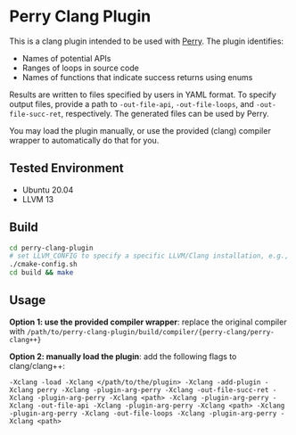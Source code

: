 # Perry Clang Plugin
This is a clang plugin intended to be used with [Perry](https://github.com/VoodooChild99/perry). The plugin identifies:

* Names of potential APIs
* Ranges of loops in source code
* Names of functions that indicate success returns using enums

Results are written to files specified by users in YAML format. To specify output files, provide a path to `-out-file-api`, `-out-file-loops`, and `-out-file-succ-ret`, respectively. The generated files can be used by Perry.

You may load the plugin manually, or use the provided (clang) compiler wrapper to automatically do that for you.

## Tested Environment
* Ubuntu 20.04
* LLVM 13

## Build
```bash
cd perry-clang-plugin
# set LLVM_CONFIG to specify a specific LLVM/Clang installation, e.g., LLVM_CONFIG=llvm-config-15
./cmake-config.sh
cd build && make
```

## Usage
**Option 1: use the provided compiler wrapper**: replace the original compiler with `/path/to/perry-clang-plugin/build/compiler/{perry-clang/perry-clang++}`

**Option 2: manually load the plugin**: add the following flags to clang/clang++:

```-Xclang -load -Xclang </path/to/the/plugin> -Xclang -add-plugin -Xclang perry -Xclang -plugin-arg-perry -Xclang -out-file-succ-ret -Xclang -plugin-arg-perry -Xclang <path> -Xclang -plugin-arg-perry -Xclang -out-file-api -Xclang -plugin-arg-perry -Xclang <path> -Xclang -plugin-arg-perry -Xclang -out-file-loops -Xclang -plugin-arg-perry -Xclang <path>```